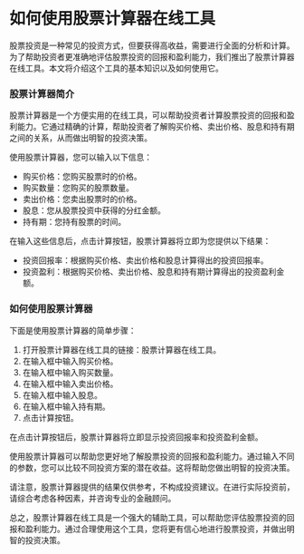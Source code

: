 如何使用股票计算器在线工具
=============

股票投资是一种常见的投资方式，但要获得高收益，需要进行全面的分析和计算。为了帮助投资者更准确地评估股票投资的回报和盈利能力，我们推出了股票计算器在线工具。本文将介绍这个工具的基本知识以及如何使用它。

### 股票计算器简介

股票计算器是一个方便实用的在线工具，可以帮助投资者计算股票投资的回报和盈利能力。它通过精确的计算，帮助投资者了解购买价格、卖出价格、股息和持有期之间的关系，从而做出明智的投资决策。

使用股票计算器，您可以输入以下信息：

- 购买价格：您购买股票时的价格。
- 购买数量：您购买的股票数量。
- 卖出价格：您卖出股票时的价格。
- 股息：您从股票投资中获得的分红金额。
- 持有期：您持有股票的时间。

在输入这些信息后，点击计算按钮，股票计算器将立即为您提供以下结果：

- 投资回报率：根据购买价格、卖出价格和股息计算得出的投资回报率。
- 投资盈利：根据购买价格、卖出价格、股息和持有期计算得出的投资盈利金额。

### 如何使用股票计算器

下面是使用股票计算器的简单步骤：

1. 打开股票计算器在线工具的链接：股票计算器在线工具。
2. 在输入框中输入购买价格。
3. 在输入框中输入购买数量。
4. 在输入框中输入卖出价格。
5. 在输入框中输入股息。
6. 在输入框中输入持有期。
7. 点击计算按钮。

在点击计算按钮后，股票计算器将立即显示投资回报率和投资盈利金额。

使用股票计算器可以帮助您更好地了解股票投资的回报和盈利能力。通过输入不同的参数，您可以比较不同投资方案的潜在收益。这将帮助您做出明智的投资决策。

请注意，股票计算器提供的结果仅供参考，不构成投资建议。在进行实际投资前，请综合考虑各种因素，并咨询专业的金融顾问。

总之，股票计算器在线工具是一个强大的辅助工具，可以帮助您评估股票投资的回报和盈利能力。通过合理使用这个工具，您将更有信心地进行股票投资，并做出明智的投资决策。